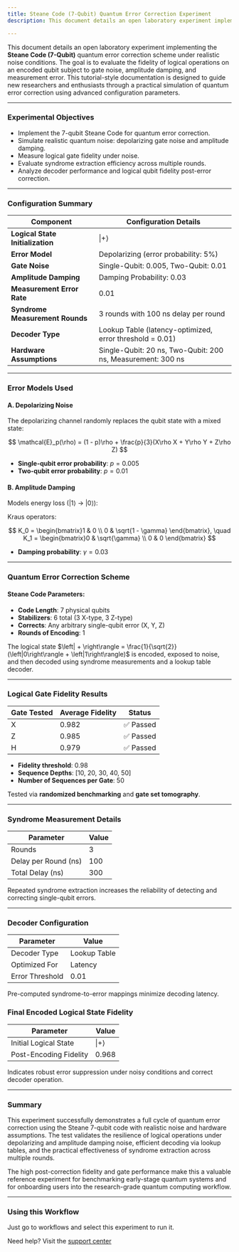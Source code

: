 ```yaml
---
title: Steane Code (7-Qubit) Quantum Error Correction Experiment
description: This document details an open laboratory experiment implementing the Steane Code (7-Qubit) quantum error correction scheme under realistic noise conditions.

---
```


This document details an open laboratory experiment implementing the **Steane Code (7-Qubit)** quantum error correction scheme under realistic noise conditions. The goal is to evaluate the fidelity of logical operations on an encoded qubit subject to gate noise, amplitude damping, and measurement error. This tutorial-style documentation is designed to guide new researchers and enthusiasts through a practical simulation of quantum error correction using advanced configuration parameters.

---

### Experimental Objectives

* Implement the 7-qubit Steane Code for quantum error correction.
* Simulate realistic quantum noise: depolarizing gate noise and amplitude damping.
* Measure logical gate fidelity under noise.
* Evaluate syndrome extraction efficiency across multiple rounds.
* Analyze decoder performance and logical qubit fidelity post-error correction.

---

### Configuration Summary

| Component                        | Configuration Details                                       |
| -------------------------------- | ----------------------------------------------------------- |
| **Logical State Initialization** | \|+⟩                                                        |
| **Error Model**                  | Depolarizing (error probability: 5%)                        |
| **Gate Noise**                   | Single-Qubit: 0.005, Two-Qubit: 0.01                        |
| **Amplitude Damping**            | Damping Probability: 0.03                                   |
| **Measurement Error Rate**       | 0.01                                                        |
| **Syndrome Measurement Rounds**  | 3 rounds with 100 ns delay per round                        |
| **Decoder Type**                 | Lookup Table (latency-optimized, error threshold = 0.01)    |
| **Hardware Assumptions**         | Single-Qubit: 20 ns, Two-Qubit: 200 ns, Measurement: 300 ns |

---

### Error Models Used

#### A. Depolarizing Noise

The depolarizing channel randomly replaces the qubit state with a mixed state:

$$
\mathcal{E}_p(\rho) = (1 - p)\rho + \frac{p}{3}(X\rho X + Y\rho Y + Z\rho Z)
$$

* **Single-qubit error probability**: $p = 0.005$
* **Two-qubit error probability**: $p = 0.01$

#### B. Amplitude Damping

Models energy loss (|1⟩ → |0⟩):

Kraus operators:

$$
K_0 = \begin{bmatrix}1 & 0 \\ 0 & \sqrt{1 - \gamma} \end{bmatrix}, \quad K_1 = \begin{bmatrix}0 & \sqrt{\gamma} \\ 0 & 0 \end{bmatrix}
$$

* **Damping probability**: $\gamma = 0.03$

---

### Quantum Error Correction Scheme

#### Steane Code Parameters:

* **Code Length**: 7 physical qubits
* **Stabilizers**: 6 total (3 X-type, 3 Z-type)
* **Corrects**: Any arbitrary single-qubit error (X, Y, Z)
* **Rounds of Encoding**: 1

The logical state $\left| + \right\rangle = \frac{1}{\sqrt{2}} (\left|0\right\rangle + \left|1\right\rangle)$ is encoded, exposed to noise, and then decoded using syndrome measurements and a lookup table decoder.

---

### Logical Gate Fidelity Results

| Gate Tested | Average Fidelity | Status   |
| ----------- | ---------------- | -------- |
| X           | 0.982            | ✅ Passed |
| Z           | 0.985            | ✅ Passed |
| H           | 0.979            | ✅ Passed |

* **Fidelity threshold**: 0.98
* **Sequence Depths**: \[10, 20, 30, 40, 50]
* **Number of Sequences per Gate**: 50

Tested via **randomized benchmarking** and **gate set tomography**.

---

### Syndrome Measurement Details

| Parameter            | Value |
| -------------------- | ----- |
| Rounds               | 3     |
| Delay per Round (ns) | 100   |
| Total Delay (ns)     | 300   |

Repeated syndrome extraction increases the reliability of detecting and correcting single-qubit errors.

---

### Decoder Configuration

| Parameter       | Value        |
| --------------- | ------------ |
| Decoder Type    | Lookup Table |
| Optimized For   | Latency      |
| Error Threshold | 0.01         |

Pre-computed syndrome-to-error mappings minimize decoding latency.


### Final Encoded Logical State Fidelity

| Parameter              | Value |
| ---------------------- | ----- |
| Initial Logical State  | \|+⟩  |
| Post-Encoding Fidelity | 0.968 |

Indicates robust error suppression under noisy conditions and correct decoder operation.

---

### Summary

This experiment successfully demonstrates a full cycle of quantum error correction using the Steane 7-qubit code with realistic noise and hardware assumptions. The test validates the resilience of logical operations under depolarizing and amplitude damping noise, efficient decoding via lookup tables, and the practical effectiveness of syndrome extraction across multiple rounds.

The high post-correction fidelity and gate performance make this a valuable reference experiment for benchmarking early-stage quantum systems and for onboarding users into the research-grade quantum computing workflow.

---

### Using this Workflow

Just go to workflows and select this experiment to run it.

Need help? Visit the [support center](/report-issue)


